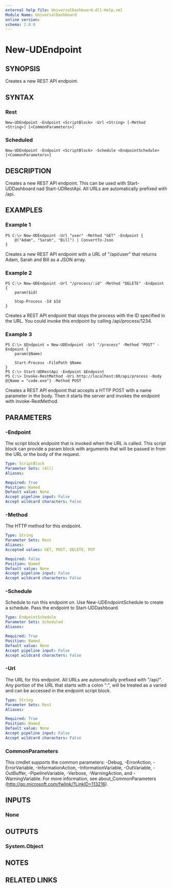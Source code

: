 ```yaml
---
external help file: UniversalDashboard.dll-Help.xml
Module Name: UniversalDashboard
online version: 
schema: 2.0.0
---
```


# New-UDEndpoint

## SYNOPSIS
Creates a new REST API endpoint.

## SYNTAX

### Rest
```
New-UDEndpoint -Endpoint <ScriptBlock> -Url <String> [-Method <String>] [<CommonParameters>]
```

### Scheduled
```
New-UDEndpoint -Endpoint <ScriptBlock> -Schedule <EndpointSchedule> [<CommonParameters>]
```

## DESCRIPTION
Creates a new REST API endpoint. This can be used with Start-UDDashboard nad Start-UDRestApi. All URLs are automatically prefixed with /api.

## EXAMPLES

### Example 1
```
PS C:\> New-UDEndpoint -Url "user" -Method "GET" -Endpoint {
	@("Adam", "Sarah", "Bill") | ConvertTo-Json
}
```

Creates a new REST API endpoint with a URL of "/api/user" that returns Adam, Sarah and Bill as a JSON array. 

### Example 2
```
PS C:\> New-UDEndpoint -Url "/process/:id" -Method "DELETE" -Endpoint {
	param($id)

	Stop-Process -Id $Id
}
```

Creates a REST API endpoint that stops the process with the ID specified in the URL. You could invoke this endpoint by calling /api/process/1234.

### Example 3
```
PS C:\> $Endpoint = New-UDEndpoint -Url "/process" -Method "POST" -Endpoint {
	param($Name)

	Start-Process -FilePath $Name
}
PS C:\> Start-UDRestApi -Endpoint $Endpoint
PS C:\> Invoke-RestMethod -Uri http://localhost:80/api/process -Body @{Name = "code.exe"} -Method POST
```

Creates a REST API endpoint that accepts a HTTP POST with a name parameter in the body. Then it starts the server and invokes the endpoint with Invoke-RestMethod.

## PARAMETERS

### -Endpoint
The script block endpoint that is invoked when the URL is called. This script block can provide a param block with arguments that will be passed in from the URL or the body of the request.

```yaml
Type: ScriptBlock
Parameter Sets: (All)
Aliases: 

Required: True
Position: Named
Default value: None
Accept pipeline input: False
Accept wildcard characters: False
```

### -Method
The HTTP method for this endpoint.

```yaml
Type: String
Parameter Sets: Rest
Aliases: 
Accepted values: GET, POST, DELETE, PUT

Required: False
Position: Named
Default value: None
Accept pipeline input: False
Accept wildcard characters: False
```

### -Schedule
Schedule to run this endpoint on. Use New-UDEndpointSchedule to create a schedule. Pass the endpoint to Start-UDDashboard.

```yaml
Type: EndpointSchedule
Parameter Sets: Scheduled
Aliases: 

Required: True
Position: Named
Default value: None
Accept pipeline input: False
Accept wildcard characters: False
```

### -Url
The URL for this endpoint. All URLs are automatically prefixed with "/api/". Any portion of the URL that starts with a colon ":", will be treated as a varied and can be accessed in the endpoint script block.

```yaml
Type: String
Parameter Sets: Rest
Aliases: 

Required: True
Position: Named
Default value: None
Accept pipeline input: False
Accept wildcard characters: False
```

### CommonParameters
This cmdlet supports the common parameters: -Debug, -ErrorAction, -ErrorVariable, -InformationAction, -InformationVariable, -OutVariable, -OutBuffer, -PipelineVariable, -Verbose, -WarningAction, and -WarningVariable. For more information, see about_CommonParameters (http://go.microsoft.com/fwlink/?LinkID=113216).

## INPUTS

### None

## OUTPUTS

### System.Object

## NOTES

## RELATED LINKS


